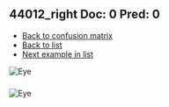 ## 44012_right Doc: 0 Pred: 0
- [Back to confusion matrix](https://github.com/juliandewit/kaggle_retinopathy/blob/master/matrix.md)
- [Back to list](https://github.com/juliandewit/kaggle_retinopathy/blob/master/lists/00/list.md)
- [Next example in list](https://github.com/juliandewit/kaggle_retinopathy/blob/master/lists/00/44/44013_left.md)

![Eye](https://retinopaty.blob.core.windows.net/size1024/44012_right_0.jpeg)

### 

![Eye]()
